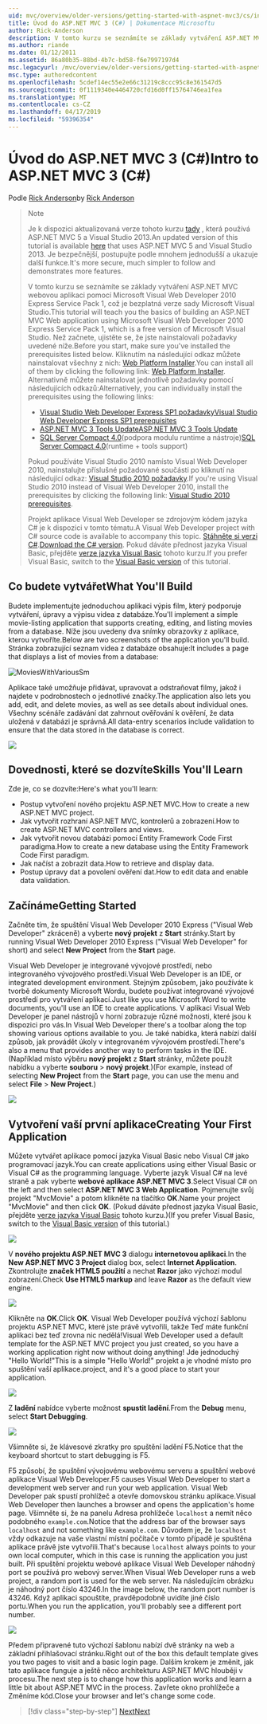 ```yaml
---
uid: mvc/overview/older-versions/getting-started-with-aspnet-mvc3/cs/intro-to-aspnet-mvc-3
title: Úvod do ASP.NET MVC 3 (C#) | Dokumentace Microsoftu
author: Rick-Anderson
description: V tomto kurzu se seznámíte se základy vytváření ASP.NET MVC webovou aplikaci pomocí Microsoft Visual Web Developer 2010 Express Service Pack 1, což je...
ms.author: riande
ms.date: 01/12/2011
ms.assetid: 86a80b35-88bd-4b7c-bd58-f6e7997197d4
msc.legacyurl: /mvc/overview/older-versions/getting-started-with-aspnet-mvc3/cs/intro-to-aspnet-mvc-3
msc.type: authoredcontent
ms.openlocfilehash: 5cdef14ec55e2e66c31219c8ccc95c8e361547d5
ms.sourcegitcommit: 0f1119340e4464720cfd16d0ff15764746ea1fea
ms.translationtype: MT
ms.contentlocale: cs-CZ
ms.lasthandoff: 04/17/2019
ms.locfileid: "59396354"
---
```

# <a name="intro-to-aspnet-mvc-3-c"></a><span data-ttu-id="51e70-103">Úvod do ASP.NET MVC 3 (C#)</span><span class="sxs-lookup"><span data-stu-id="51e70-103">Intro to ASP.NET MVC 3 (C#)</span></span>

<span data-ttu-id="51e70-104">Podle [Rick Anderson]((https://twitter.com/RickAndMSFT))</span><span class="sxs-lookup"><span data-stu-id="51e70-104">by [Rick Anderson]((https://twitter.com/RickAndMSFT))</span></span>

> > [!NOTE]
> > <span data-ttu-id="51e70-105">Je k dispozici aktualizovaná verze tohoto kurzu [tady](../../../getting-started/introduction/getting-started.md) , která používá ASP.NET MVC 5 a Visual Studio 2013.</span><span class="sxs-lookup"><span data-stu-id="51e70-105">An updated version of this tutorial is available [here](../../../getting-started/introduction/getting-started.md) that uses ASP.NET MVC 5 and Visual Studio 2013.</span></span> <span data-ttu-id="51e70-106">Je bezpečnější, postupujte podle mnohem jednodušší a ukazuje další funkce.</span><span class="sxs-lookup"><span data-stu-id="51e70-106">It's more secure, much simpler to follow and demonstrates more features.</span></span>
> 
> 
> <span data-ttu-id="51e70-107">V tomto kurzu se seznámíte se základy vytváření ASP.NET MVC webovou aplikaci pomocí Microsoft Visual Web Developer 2010 Express Service Pack 1, což je bezplatná verze sady Microsoft Visual Studio.</span><span class="sxs-lookup"><span data-stu-id="51e70-107">This tutorial will teach you the basics of building an ASP.NET MVC Web application using Microsoft Visual Web Developer 2010 Express Service Pack 1, which is a free version of Microsoft Visual Studio.</span></span> <span data-ttu-id="51e70-108">Než začnete, ujistěte se, že jste nainstalovali požadavky uvedené níže.</span><span class="sxs-lookup"><span data-stu-id="51e70-108">Before you start, make sure you've installed the prerequisites listed below.</span></span> <span data-ttu-id="51e70-109">Kliknutím na následující odkaz můžete nainstalovat všechny z nich: [Web Platform Installer](https://www.microsoft.com/web/gallery/install.aspx?appid=VWD2010SP1Pack).</span><span class="sxs-lookup"><span data-stu-id="51e70-109">You can install all of them by clicking the following link: [Web Platform Installer](https://www.microsoft.com/web/gallery/install.aspx?appid=VWD2010SP1Pack).</span></span> <span data-ttu-id="51e70-110">Alternativně můžete nainstalovat jednotlivě požadavky pomocí následujících odkazů:</span><span class="sxs-lookup"><span data-stu-id="51e70-110">Alternatively, you can individually install the prerequisites using the following links:</span></span>
> 
> - [<span data-ttu-id="51e70-111">Visual Studio Web Developer Express SP1 požadavky</span><span class="sxs-lookup"><span data-stu-id="51e70-111">Visual Studio Web Developer Express SP1 prerequisites</span></span>](https://www.microsoft.com/web/gallery/install.aspx?appid=VWD2010SP1Pack)
> - [<span data-ttu-id="51e70-112">ASP.NET MVC 3 Tools Update</span><span class="sxs-lookup"><span data-stu-id="51e70-112">ASP.NET MVC 3 Tools Update</span></span>](https://www.microsoft.com/web/gallery/install.aspx?appsxml=&amp;appid=MVC3)
> - <span data-ttu-id="51e70-113">[SQL Server Compact 4.0](https://www.microsoft.com/web/gallery/install.aspx?appid=SQLCE;SQLCEVSTools_4_0)(podpora modulu runtime a nástroje)</span><span class="sxs-lookup"><span data-stu-id="51e70-113">[SQL Server Compact 4.0](https://www.microsoft.com/web/gallery/install.aspx?appid=SQLCE;SQLCEVSTools_4_0)(runtime + tools support)</span></span>
> 
> <span data-ttu-id="51e70-114">Pokud používáte Visual Studio 2010 namísto Visual Web Developer 2010, nainstalujte příslušné požadované součásti po kliknutí na následující odkaz: [Visual Studio 2010 požadavky](https://www.microsoft.com/web/gallery/install.aspx?appsxml=&amp;appid=VS2010SP1Pack).</span><span class="sxs-lookup"><span data-stu-id="51e70-114">If you're using Visual Studio 2010 instead of Visual Web Developer 2010, install the prerequisites by clicking the following link: [Visual Studio 2010 prerequisites](https://www.microsoft.com/web/gallery/install.aspx?appsxml=&amp;appid=VS2010SP1Pack).</span></span>
> 
> <span data-ttu-id="51e70-115">Projekt aplikace Visual Web Developer se zdrojovým kódem jazyka C# je k dispozici v tomto tématu.</span><span class="sxs-lookup"><span data-stu-id="51e70-115">A Visual Web Developer project with C# source code is available to accompany this topic.</span></span> <span data-ttu-id="51e70-116">[Stáhněte si verzi C#](https://code.msdn.microsoft.com/Introduction-to-MVC-3-10d1b098).</span><span class="sxs-lookup"><span data-stu-id="51e70-116">[Download the C# version](https://code.msdn.microsoft.com/Introduction-to-MVC-3-10d1b098).</span></span> <span data-ttu-id="51e70-117">Pokud dáváte přednost jazyka Visual Basic, přejděte [verze jazyka Visual Basic](../vb/intro-to-aspnet-mvc-3.md) tohoto kurzu.</span><span class="sxs-lookup"><span data-stu-id="51e70-117">If you prefer Visual Basic, switch to the [Visual Basic version](../vb/intro-to-aspnet-mvc-3.md) of this tutorial.</span></span>


## <a name="what-youll-build"></a><span data-ttu-id="51e70-118">Co budete vytvářet</span><span class="sxs-lookup"><span data-stu-id="51e70-118">What You'll Build</span></span>

<span data-ttu-id="51e70-119">Budete implementujte jednoduchou aplikaci výpis film, který podporuje vytváření, úpravy a výpisu videa z databáze.</span><span class="sxs-lookup"><span data-stu-id="51e70-119">You'll implement a simple movie-listing application that supports creating, editing, and listing movies from a database.</span></span> <span data-ttu-id="51e70-120">Níže jsou uvedeny dva snímky obrazovky z aplikace, kterou vytvoříte.</span><span class="sxs-lookup"><span data-stu-id="51e70-120">Below are two screenshots of the application you'll build.</span></span> <span data-ttu-id="51e70-121">Stránka zobrazující seznam videa z databáze obsahuje:</span><span class="sxs-lookup"><span data-stu-id="51e70-121">It includes a page that displays a list of movies from a database:</span></span>

![MoviesWithVariousSm](intro-to-aspnet-mvc-3/_static/image1.png)

<span data-ttu-id="51e70-123">Aplikace také umožňuje přidávat, upravovat a odstraňovat filmy, jakož i najdete v podrobnostech o jednotlivé značky.</span><span class="sxs-lookup"><span data-stu-id="51e70-123">The application also lets you add, edit, and delete movies, as well as see details about individual ones.</span></span> <span data-ttu-id="51e70-124">Všechny scénáře zadávání dat zahrnout ověřování k ověření, že data uložená v databázi je správná.</span><span class="sxs-lookup"><span data-stu-id="51e70-124">All data-entry scenarios include validation to ensure that the data stored in the database is correct.</span></span>

![](intro-to-aspnet-mvc-3/_static/image2.png)

## <a name="skills-youll-learn"></a><span data-ttu-id="51e70-125">Dovednosti, které se dozvíte</span><span class="sxs-lookup"><span data-stu-id="51e70-125">Skills You'll Learn</span></span>

<span data-ttu-id="51e70-126">Zde je, co se dozvíte:</span><span class="sxs-lookup"><span data-stu-id="51e70-126">Here's what you'll learn:</span></span>

- <span data-ttu-id="51e70-127">Postup vytvoření nového projektu ASP.NET MVC.</span><span class="sxs-lookup"><span data-stu-id="51e70-127">How to create a new ASP.NET MVC project.</span></span>
- <span data-ttu-id="51e70-128">Jak vytvořit rozhraní ASP.NET MVC, kontrolerů a zobrazení.</span><span class="sxs-lookup"><span data-stu-id="51e70-128">How to create ASP.NET MVC controllers and views.</span></span>
- <span data-ttu-id="51e70-129">Jak vytvořit novou databázi pomocí Entity Framework Code First paradigma.</span><span class="sxs-lookup"><span data-stu-id="51e70-129">How to create a new database using the Entity Framework Code First paradigm.</span></span>
- <span data-ttu-id="51e70-130">Jak načíst a zobrazit data.</span><span class="sxs-lookup"><span data-stu-id="51e70-130">How to retrieve and display data.</span></span>
- <span data-ttu-id="51e70-131">Postup úpravy dat a povolení ověření dat.</span><span class="sxs-lookup"><span data-stu-id="51e70-131">How to edit data and enable data validation.</span></span>

## <a name="getting-started"></a><span data-ttu-id="51e70-132">Začínáme</span><span class="sxs-lookup"><span data-stu-id="51e70-132">Getting Started</span></span>

<span data-ttu-id="51e70-133">Začněte tím, že spuštění Visual Web Developer 2010 Express ("Visual Web Developer" zkráceně) a vyberte **nový projekt** z **Start** stránky.</span><span class="sxs-lookup"><span data-stu-id="51e70-133">Start by running Visual Web Developer 2010 Express ("Visual Web Developer" for short) and select **New Project** from the **Start** page.</span></span>

<span data-ttu-id="51e70-134">Visual Web Developer je integrované vývojové prostředí, nebo integrovaného vývojového prostředí.</span><span class="sxs-lookup"><span data-stu-id="51e70-134">Visual Web Developer is an IDE, or integrated development environment.</span></span> <span data-ttu-id="51e70-135">Stejným způsobem, jako používáte k tvorbě dokumenty Microsoft Wordu, budete používat integrované vývojové prostředí pro vytváření aplikací.</span><span class="sxs-lookup"><span data-stu-id="51e70-135">Just like you use Microsoft Word to write documents, you'll use an IDE to create applications.</span></span> <span data-ttu-id="51e70-136">V aplikaci Visual Web Developer je panel nástrojů v horní zobrazuje různé možnosti, které jsou k dispozici pro vás.</span><span class="sxs-lookup"><span data-stu-id="51e70-136">In Visual Web Developer there's a toolbar along the top showing various options available to you.</span></span> <span data-ttu-id="51e70-137">Je také nabídka, která nabízí další způsob, jak provádět úkoly v integrovaném vývojovém prostředí.</span><span class="sxs-lookup"><span data-stu-id="51e70-137">There's also a menu that provides another way to perform tasks in the IDE.</span></span> <span data-ttu-id="51e70-138">(Například místo výběru **nový projekt** z **Start** stránky, můžete použít nabídku a vyberte **souboru** &gt; **nový projekt**.)</span><span class="sxs-lookup"><span data-stu-id="51e70-138">(For example, instead of selecting **New Project** from the **Start** page, you can use the menu and select **File** &gt; **New Project**.)</span></span>

[![](intro-to-aspnet-mvc-3/_static/image4.png)](intro-to-aspnet-mvc-3/_static/image3.png)

## <a name="creating-your-first-application"></a><span data-ttu-id="51e70-139">Vytvoření vaší první aplikace</span><span class="sxs-lookup"><span data-stu-id="51e70-139">Creating Your First Application</span></span>

<span data-ttu-id="51e70-140">Můžete vytvářet aplikace pomocí jazyka Visual Basic nebo Visual C# jako programovací jazyk.</span><span class="sxs-lookup"><span data-stu-id="51e70-140">You can create applications using either Visual Basic or Visual C# as the programming language.</span></span> <span data-ttu-id="51e70-141">Vyberte jazyk Visual C# na levé straně a pak vyberte **webové aplikace ASP.NET MVC 3**.</span><span class="sxs-lookup"><span data-stu-id="51e70-141">Select Visual C# on the left and then select **ASP.NET MVC 3 Web Application**.</span></span> <span data-ttu-id="51e70-142">Pojmenujte svůj projekt "MvcMovie" a potom klikněte na tlačítko **OK**.</span><span class="sxs-lookup"><span data-stu-id="51e70-142">Name your project "MvcMovie" and then click **OK**.</span></span> <span data-ttu-id="51e70-143">(Pokud dáváte přednost jazyka Visual Basic, přejděte [verze jazyka Visual Basic](../vb/intro-to-aspnet-mvc-3.md) tohoto kurzu.)</span><span class="sxs-lookup"><span data-stu-id="51e70-143">(If you prefer Visual Basic, switch to the [Visual Basic version](../vb/intro-to-aspnet-mvc-3.md) of this tutorial.)</span></span>

![](intro-to-aspnet-mvc-3/_static/image5.png)

<span data-ttu-id="51e70-144">V **nového projektu ASP.NET MVC 3** dialogu **internetovou aplikaci**.</span><span class="sxs-lookup"><span data-stu-id="51e70-144">In the **New ASP.NET MVC 3 Project** dialog box, select **Internet Application**.</span></span> <span data-ttu-id="51e70-145">Zkontrolujte **značek HTML5 použití** a nechat **Razor** jako výchozí modul zobrazení.</span><span class="sxs-lookup"><span data-stu-id="51e70-145">Check **Use HTML5 markup** and leave **Razor** as the default view engine.</span></span>

![](intro-to-aspnet-mvc-3/_static/image6.png)

<span data-ttu-id="51e70-146">Klikněte na **OK**.</span><span class="sxs-lookup"><span data-stu-id="51e70-146">Click **OK**.</span></span> <span data-ttu-id="51e70-147">Visual Web Developer používá výchozí šablonu projektu ASP.NET MVC, které jste právě vytvořili, takže Teď máte funkční aplikaci bez teď zrovna nic nedělá!</span><span class="sxs-lookup"><span data-stu-id="51e70-147">Visual Web Developer used a default template for the ASP.NET MVC project you just created, so you have a working application right now without doing anything!</span></span> <span data-ttu-id="51e70-148">Jde jednoduchý "Hello World!"</span><span class="sxs-lookup"><span data-stu-id="51e70-148">This is a simple "Hello World!"</span></span> <span data-ttu-id="51e70-149">projekt a je vhodné místo pro spuštění vaší aplikace.</span><span class="sxs-lookup"><span data-stu-id="51e70-149">project, and it's a good place to start your application.</span></span>

[![](intro-to-aspnet-mvc-3/_static/image8.png)](intro-to-aspnet-mvc-3/_static/image7.png)

<span data-ttu-id="51e70-150">Z **ladění** nabídce vyberte možnost **spustit ladění**.</span><span class="sxs-lookup"><span data-stu-id="51e70-150">From the **Debug** menu, select **Start Debugging**.</span></span>

![](intro-to-aspnet-mvc-3/_static/image9.png)

<span data-ttu-id="51e70-151">Všimněte si, že klávesové zkratky pro spuštění ladění F5.</span><span class="sxs-lookup"><span data-stu-id="51e70-151">Notice that the keyboard shortcut to start debugging is F5.</span></span>

<span data-ttu-id="51e70-152">F5 způsobí, že spuštění vývojovému webovému serveru a spuštění webové aplikace Visual Web Developer.</span><span class="sxs-lookup"><span data-stu-id="51e70-152">F5 causes Visual Web Developer to start a development web server and run your web application.</span></span> <span data-ttu-id="51e70-153">Visual Web Developer pak spustí prohlížeč a otevře domovskou stránku aplikace.</span><span class="sxs-lookup"><span data-stu-id="51e70-153">Visual Web Developer then launches a browser and opens the application's home page.</span></span> <span data-ttu-id="51e70-154">Všimněte si, že na panelu Adresa prohlížeče `localhost` a nemít něco podobného `example.com`.</span><span class="sxs-lookup"><span data-stu-id="51e70-154">Notice that the address bar of the browser says `localhost` and not something like `example.com`.</span></span> <span data-ttu-id="51e70-155">Důvodem je, že `localhost` vždy odkazuje na vaše vlastní místní počítače v tomto případě je spuštěna aplikace právě jste vytvořili.</span><span class="sxs-lookup"><span data-stu-id="51e70-155">That's because `localhost` always points to your own local computer, which in this case is running the application you just built.</span></span> <span data-ttu-id="51e70-156">Při spuštění projektu webové aplikace Visual Web Developer náhodný port se používá pro webový server.</span><span class="sxs-lookup"><span data-stu-id="51e70-156">When Visual Web Developer runs a web project, a random port is used for the web server.</span></span> <span data-ttu-id="51e70-157">Na následujícím obrázku je náhodný port číslo 43246.</span><span class="sxs-lookup"><span data-stu-id="51e70-157">In the image below, the random port number is 43246.</span></span> <span data-ttu-id="51e70-158">Když aplikaci spouštíte, pravděpodobně uvidíte jiné číslo portu.</span><span class="sxs-lookup"><span data-stu-id="51e70-158">When you run the application, you'll probably see a different port number.</span></span>

![](intro-to-aspnet-mvc-3/_static/image10.png)

<span data-ttu-id="51e70-159">Předem připravené tuto výchozí šablonu nabízí dvě stránky na web a základní přihlašovací stránku.</span><span class="sxs-lookup"><span data-stu-id="51e70-159">Right out of the box this default template gives you two pages to visit and a basic login page.</span></span> <span data-ttu-id="51e70-160">Dalším krokem je změnit, jak tato aplikace funguje a ještě něco architekturu ASP.NET MVC hlouběji v procesu.</span><span class="sxs-lookup"><span data-stu-id="51e70-160">The next step is to change how this application works and learn a little bit about ASP.NET MVC in the process.</span></span> <span data-ttu-id="51e70-161">Zavřete okno prohlížeče a Změníme kód.</span><span class="sxs-lookup"><span data-stu-id="51e70-161">Close your browser and let's change some code.</span></span>

> [!div class="step-by-step"]
> [<span data-ttu-id="51e70-162">Next</span><span class="sxs-lookup"><span data-stu-id="51e70-162">Next</span></span>](adding-a-controller.md)
